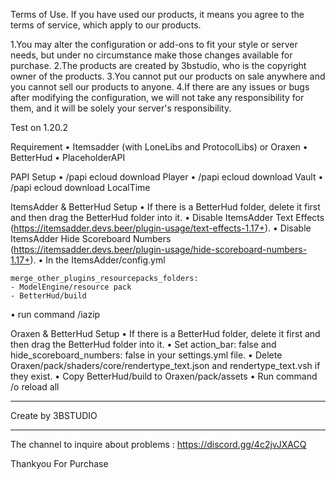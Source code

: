 Terms of Use.
If you have used our products, it means you agree to the terms of service, which apply to our products.

1.You may alter the configuration or add-ons to fit your style or server needs, but under no circumstance make those changes available for purchase.
2.The products are created by 3bstudio, who is the copyright owner of the products.
3.You cannot put our products on sale anywhere and you cannot sell our products to anyone.
4.If there are any issues or bugs after modifying the configuration, we will not take any responsibility for them, and it will be solely your server's responsibility.

Test on 1.20.2

Requirement
  • Itemsadder (with LoneLibs and ProtocolLibs) or Oraxen
  • BetterHud
  • PlaceholderAPI


PAPI Setup
  • /papi ecloud download Player
  • /papi ecloud download Vault
  • /papi ecloud download LocalTime

ItemsAdder & BetterHud Setup
  • If there is a BetterHud folder, delete it first and then drag the BetterHud folder into it.
  • Disable ItemsAdder Text Effects (https://itemsadder.devs.beer/plugin-usage/text-effects-1.17+).
  • Disable ItemsAdder Hide Scoreboard Numbers (https://itemsadder.devs.beer/plugin-usage/hide-scoreboard-numbers-1.17+).
  • In the ItemsAdder/config.yml

    merge_other_plugins_resourcepacks_folders:
    - ModelEngine/resource pack
    - BetterHud/build
    
  • run command /iazip

Oraxen & BetterHud Setup
  • If there is a BetterHud folder, delete it first and then drag the BetterHud folder into it.
  • Set action_bar: false and hide_scoreboard_numbers: false in your settings.yml file.
  • Delete Oraxen/pack/shaders/core/rendertype_text.json and rendertype_text.vsh if they exist.
  • Copy BetterHud/build to Oraxen/pack/assets
  • Run command /o reload all



--------------------------

Create by 3BSTUDIO

--------------------------

The channel to inquire about problems : https://discord.gg/4c2jvJXACQ

Thankyou For Purchase
